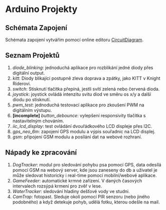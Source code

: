 # Arduino Projekty

## Schémata Zapojení

Schémata zapojení vytvářím pomocí online editoru [CircuitDiagram](https://www.circuit-diagram.org/editor/).

## Seznam Projektů

 1. _diode_blinking_: jednoduchá aplikace pro rozblikání jedné diody přes digitální output.
 1. _kitt_: Diody blikající postupně zleva doprava a zpátky, jako KITT v Knight Riderovi.
 1. _switch_: Stisknutí tlačítka přepíná, jestli svítí zelená nebo červená dioda.
 1. _joystick_: joystick ovládá intenzitu svitu diod ve směru os x/y a další diodu po stisknutí.
 1. _pwm\_test_: jednoduchá testovací aplikace pro zkoušení PWM na digitálním výstupu.
 2. **\[incomplete\]** _button\_debounce_: vylepšení responsivity tlačítka s nastavitelným chováním.
 3. _iic\_lcd\_display_: test ovládání dvouřádkového LCD displeje přes I2C.
 4. _gps\_neo\_6m_: zapojení GPS modulu a výpis souřadnic na LCD displej.
 5. _gsm_: připojení GSM modulu a posílání dat na webové rozhraní.

## Nápady ke zpracování

 1. _DogTracker_: modul pro sledování pohybu psa pomocí GPS, data odesílá pomocí GSM na webový server, kde jsou zaneseny do db a uživatel je může sledovat historicky i real-time pomocí mobilní/webové aplikace.
 2. _GameFeeder_: automatické krmné zařízení. V daných časových intervalech rozsýpá krmení pro zvěř v lese.
 3. _WaterTracker_: sledování hladiny dešťové vody ve studni.
 4. _CamTrap_: fotopast. Sleduje okolí pomocí PIR senzoru (nebo jiného podobného) a když detekuje pohyb, udělá fotku, kterou odešle na mail.
